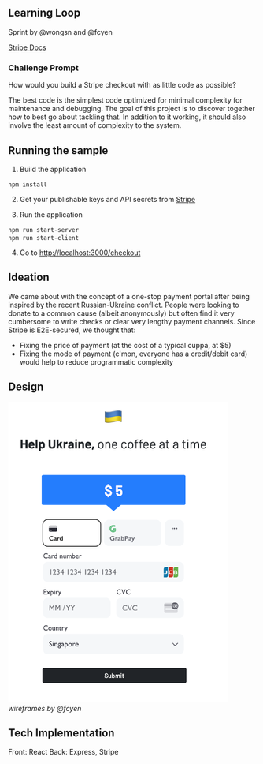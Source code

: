 ## Learning Loop

Sprint by @wongsn and @fcyen

[Stripe Docs](https://stripe.com/docs/checkout/quickstart?client=next)

### Challenge Prompt

How would you build a Stripe checkout with as little code as possible?

The best code is the simplest code optimized for minimal complexity for maintenance and debugging. The goal of this project is to discover together how to best go about tackling that. In addition to it working, it should also involve the least amount of complexity to the system.

## Running the sample

1. Build the application

```
npm install
```

2. Get your publishable keys and API secrets from [Stripe]('https://dashboard.stripe.com/apikeys')

3. Run the application

```
npm run start-server
npm run start-client
```

4. Go to [http://localhost:3000/checkout](http://localhost:3000/checkout)

## Ideation

We came about with the concept of a one-stop payment portal after being inspired by the recent Russian-Ukraine conflict. People were looking to donate to a common cause (albeit anonymously) but often find it very cumbersome to write checks or clear very lengthy payment channels. Since Stripe is E2E-secured, we thought that:

- Fixing the price of payment (at the cost of a typical cuppa, at $5)
- Fixing the mode of payment (c'mon, everyone has a credit/debit card)
  would help to reduce programmatic complexity

## Design

![demo](./public/demo.png)
_wireframes by @fcyen_

## Tech Implementation

Front: React
Back: Express, Stripe
